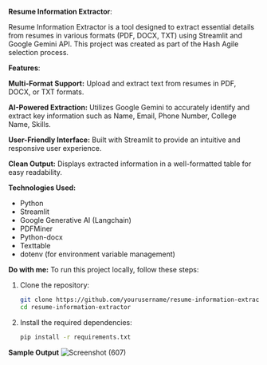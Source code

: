 **Resume Information Extractor**:

Resume Information Extractor is a tool designed to extract essential details from resumes in various formats (PDF, DOCX, TXT) using Streamlit and Google Gemini API. This project was created as part of the Hash Agile selection process.

**Features**:

**Multi-Format Support:** Upload and extract text from resumes in PDF, DOCX, or TXT formats.

**AI-Powered Extraction:** Utilizes Google Gemini to accurately identify and extract key information such as Name, Email, Phone Number, College Name, Skills.

**User-Friendly Interface:** Built with Streamlit to provide an intuitive and responsive user experience.

**Clean Output:** Displays extracted information in a well-formatted table for easy readability.

**Technologies Used:**

- Python
- Streamlit
- Google Generative AI (Langchain)
- PDFMiner
- Python-docx
- Texttable
- dotenv (for environment variable management)

**Do with me:**
To run this project locally, follow these steps:
1. Clone the repository:
   ```bash
   git clone https://github.com/yourusername/resume-information-extractor.git
   cd resume-information-extractor

2. Install the required dependencies:
   ```bash
   pip install -r requirements.txt

**Sample Output**
![Screenshot (607)](https://github.com/user-attachments/assets/fe0a575d-4bc4-43aa-addb-b9354826d651)

